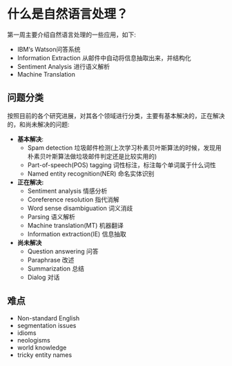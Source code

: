 # 什么是自然语言处理？

第一周主要介绍自然语言处理的一些应用，如下:

- IBM‘s Watson问答系统
- Information Extraction 从邮件中自动将信息抽取出来，并结构化
- Sentiment Analysis 进行语义解析
- Machine Translation 

## 问题分类

按照目前的各个研究进展，对其各个领域进行分类，主要有基本解决的，正在解决的，和尚未解决的问题:

- **基本解决**: 
  - Spam detection 垃圾邮件检测(上次学习朴素贝叶斯算法的时候，发现用朴素贝叶斯算法做垃圾邮件判定还是比较实用的)
  - Part-of-speech(POS) tagging 词性标注，标注每个单词属于什么词性
  - Named entity recognition(NER) 命名实体识别 
- **正在解决:**
  - Sentiment analysis 情感分析
  - Coreference resolution 指代消解
  - Word sense disambiguation 词义消歧
  - Parsing 语义解析
  - Machine translation(MT) 机器翻译
  - Information extraction(IE) 信息抽取
- **尚未解决**
  - Question answering 问答
  - Paraphrase 改述
  - Summarization 总结
  - Dialog 对话

## 难点

- Non-standard English
- segmentation issues
- idioms
- neologisms
- world knowledge
- tricky entity names



